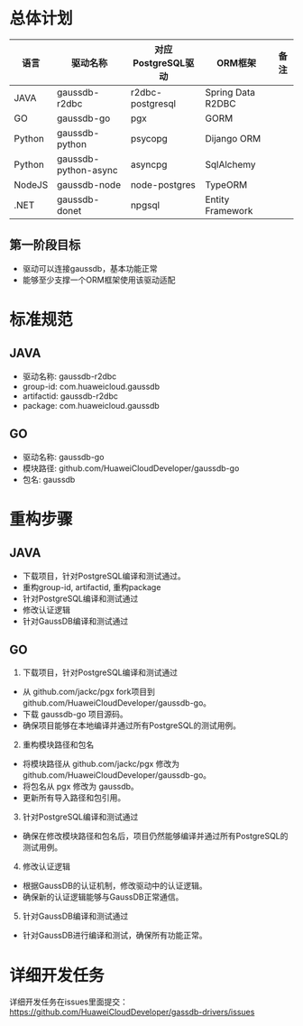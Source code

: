 # 总体计划

|语言|驱动名称|对应PostgreSQL驱动|ORM框架|备注|
|----|----|----|----|----|
|JAVA|gaussdb-r2dbc|r2dbc-postgresql|Spring Data R2DBC||
|GO|gaussdb-go|pgx|GORM||
|Python|gaussdb-python|psycopg|Dijango ORM||
|Python|gaussdb-python-async|asyncpg|SqlAlchemy||
|NodeJS|gaussdb-node|node-postgres|TypeORM||
|.NET|gaussdb-donet|npgsql|Entity Framework||

## 第一阶段目标
* 驱动可以连接gaussdb，基本功能正常
* 能够至少支撑一个ORM框架使用该驱动适配

# 标准规范

## JAVA

* 驱动名称: gaussdb-r2dbc
* group-id: com.huaweicloud.gaussdb
* artifactid: gaussdb-r2dbc
* package: com.huaweicloud.gaussdb

## GO

* 驱动名称: gaussdb-go
* 模块路径: github.com/HuaweiCloudDeveloper/gaussdb-go
* 包名: gaussdb

# 重构步骤

## JAVA

* 下载项目，针对PostgreSQL编译和测试通过。
* 重构group-id, artifactid, 重构package
* 针对PostgreSQL编译和测试通过
* 修改认证逻辑
* 针对GaussDB编译和测试通过

## GO

1. 下载项目，针对PostgreSQL编译和测试通过
  * 从 github.com/jackc/pgx fork项目到 github.com/HuaweiCloudDeveloper/gaussdb-go。
  * 下载 gaussdb-go 项目源码。
  * 确保项目能够在本地编译并通过所有PostgreSQL的测试用例。

2. 重构模块路径和包名
  * 将模块路径从 github.com/jackc/pgx 修改为 github.com/HuaweiCloudDeveloper/gaussdb-go。
  * 将包名从 pgx 修改为 gaussdb。
  * 更新所有导入路径和包引用。

3. 针对PostgreSQL编译和测试通过
  * 确保在修改模块路径和包名后，项目仍然能够编译并通过所有PostgreSQL的测试用例。

4. 修改认证逻辑
  * 根据GaussDB的认证机制，修改驱动中的认证逻辑。
  * 确保新的认证逻辑能够与GaussDB正常通信。

5. 针对GaussDB编译和测试通过
  * 针对GaussDB进行编译和测试，确保所有功能正常。

# 详细开发任务

详细开发任务在issues里面提交： https://github.com/HuaweiCloudDeveloper/gassdb-drivers/issues 

